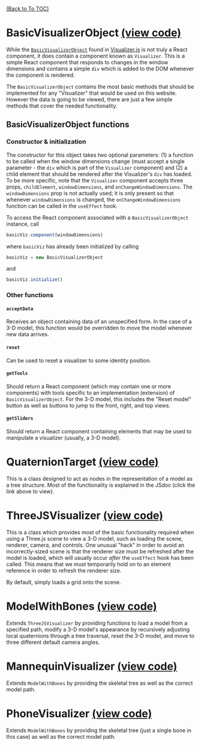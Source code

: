 [(Back to To TOC)](../TOC.md)
# BasicVisualizerObject [(view code)](https://jpiland16.github.io/jump-to-location/?repo=jpiland16/hmv_test&file=src/components/shared_visualizer_object/Visualizer.js&type=js-class&jump=BasicVisualizerObject)

While the [`BasicVisualizerObject`](https://jpiland16.github.io/jump-to-location/?repo=jpiland16/hmv_test&file=src/components/shared_visualizer_object/Visualizer.js&type=js-class&jump=BasicVisualizerObject) found in [Visualizer.js](https://github.com/jpiland16/hmv_test/blob/master/src/components/shared_visualizer_object/Visualizer.js) is not truly a React component, it does contain 
a component known as `Visualizer`. This is a simple React component that responds to changes in the 
window dimensions and contains a simple `div` which is added to the DOM whenever the component
is rendered.

The `BasicVisualizerObject` contains the most basic methods that should be implemented
for any "Visualizer" that would be used on this website. However the data is going to be
viewed, there are just a few simple methods that cover the needed functionality.

## BasicVisualizerObject functions

### Constructor & initialization

The constructor for this object takes two optional parameters: (1) a function to be called 
when the window dimensions change (must accept a single parameter - the `div` which is part of 
the `Visualizer` component) and (2) a child element that should be rendered after the Visualizer's 
`div` has loaded. To be more specific, note that the `Visualizer` component accepts three props, 
`childElement`, `windowDimensions`, and `onChangeWindowDimensions`. The `windowDimensions` prop is 
not actually used; it is only present so that whenever `windowDimensions` is changed, the 
`onChangeWindowDimensions` function can be called in the `useEffect` hook. 

To access the React component associated with a `BasicVisualizerObject` instance, call
```js
basicViz.component(windowDimensions)
```
where `basicViz` has already been initialized by calling
```js
basicViz = new BasicVisualizerObject
```
and 
```js
basicViz.initialize()
```

### Other functions

#### `acceptData`

Receives an object containing data of an unspecified form. In the case of a 3-D model, 
this function would be overridden to move the model whenever new data arrives.

#### `reset`

Can be used to reset a visualizer to some identity position.

#### `getTools`

Should return a React component (which may contain one or more components)
with tools specific to an implementation (extension) of `BasicVisualizerObject`.
For the 3-D model, this includes the "Reset model" button as well as buttons to 
jump to the front, right, and top views.

#### `getSliders`

Should return a React component containing elements that may be used to manipulate a 
visualizer (usually, a 3-D model).


# QuaternionTarget [(view code)](https://jpiland16.github.io/jump-to-location/?repo=jpiland16/hmv_test&file=src/components/shared_visualizer_object/Visualizer.js&type=js-class&jump=QuaternionTarget)

This is a class designed to act as nodes in the representation of a model as a tree structure.
Most of the functionality is explained in the JSdoc (click the link above to view).


# ThreeJSVisualizer [(view code)](https://jpiland16.github.io/jump-to-location/?repo=jpiland16/hmv_test&file=src/components/shared_visualizer_object/Visualizer.js&type=js-class&jump=ThreeJSVisualizer)

This is a class which provides most of the basic functionality required when using 
a Three.js scene to view a 3-D model, such as loading the scene, renderer, camera, and controls.
One unusual "hack" in order to avoid an incorrectly-sized scene is that the renderer size must be 
refreshed after the model is loaded, which will usually occur *after* the `useEffect` hook has been 
called. This means that we must temporarily hold on to an element reference in order to refresh the 
renderer size.

By default, simply loads a grid onto the scene.


# ModelWithBones [(view code)](https://jpiland16.github.io/jump-to-location/?repo=jpiland16/hmv_test&file=src/components/shared_visualizer_object/Models.js&type=js-class&jump=ModelWithBones)

Extends `ThreeJSVisualizer` by providing functions to load a model from a specified path,
modify a 3-D model's appearance by recursively adjusting local quaternions through a tree traversal,
reset the 3-D model, and move to three different default camera angles.


# MannequinVisualizer [(view code)](https://jpiland16.github.io/jump-to-location/?repo=jpiland16/hmv_test&file=src/components/shared_visualizer_object/Models.js&type=js-class&jump=MannequinVisualizer)

Extends `ModelWithBones` by providing the skeletal tree as well as the correct model path.


# PhoneVisualizer [(view code)](https://jpiland16.github.io/jump-to-location/?repo=jpiland16/hmv_test&file=src/components/shared_visualizer_object/Models.js&type=js-class&jump=PhoneVisualizer)

Extends `ModelWithBones` by providing the skeletal tree (just a single bone in this case)
as well as the correct model path.
